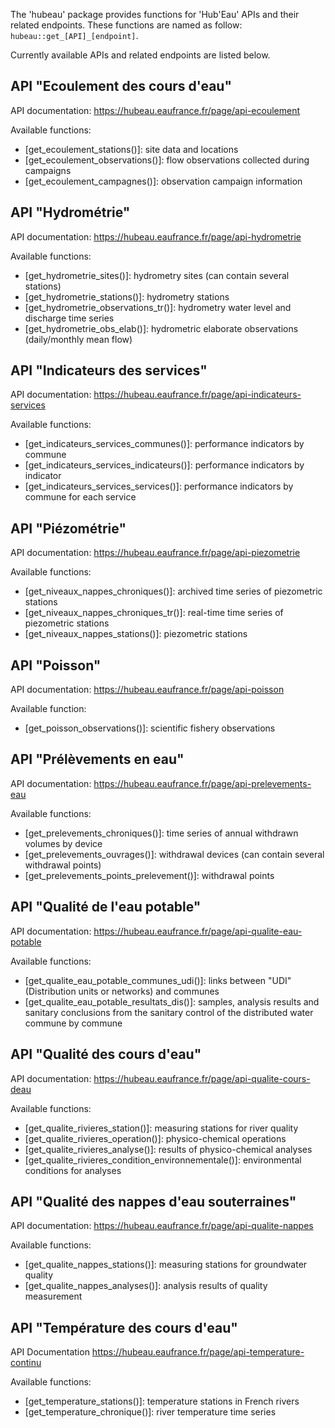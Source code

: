 The 'hubeau' package provides functions for 'Hub'Eau' APIs and their related endpoints.
These functions are named as follow: `hubeau::get_[API]_[endpoint]`.

Currently available APIs and related endpoints are listed below.

## API "Ecoulement des cours d'eau"

API documentation: <https://hubeau.eaufrance.fr/page/api-ecoulement>

Available functions:

- [get_ecoulement_stations()]: site data and locations
- [get_ecoulement_observations()]: flow observations collected during campaigns
- [get_ecoulement_campagnes()]: observation campaign information

## API "Hydrométrie"

API documentation: <https://hubeau.eaufrance.fr/page/api-hydrometrie>

Available functions:

- [get_hydrometrie_sites()]: hydrometry sites (can contain several stations)
- [get_hydrometrie_stations()]: hydrometry stations
- [get_hydrometrie_observations_tr()]: hydrometry water level and discharge time series
- [get_hydrometrie_obs_elab()]: hydrometric elaborate observations (daily/monthly mean flow)

## API "Indicateurs des services"

API documentation: <https://hubeau.eaufrance.fr/page/api-indicateurs-services>

Available functions:

- [get_indicateurs_services_communes()]: performance indicators by commune
- [get_indicateurs_services_indicateurs()]: performance indicators by indicator
- [get_indicateurs_services_services()]: performance indicators by commune for each service

## API "Piézométrie"

API documentation: <https://hubeau.eaufrance.fr/page/api-piezometrie>

Available functions:

- [get_niveaux_nappes_chroniques()]: archived time series of piezometric stations
- [get_niveaux_nappes_chroniques_tr()]: real-time time series of piezometric stations
- [get_niveaux_nappes_stations()]: piezometric stations

## API "Poisson"

API documentation: <https://hubeau.eaufrance.fr/page/api-poisson>

Available function:

- [get_poisson_observations()]: scientific fishery observations

## API "Prélèvements en eau"

API documentation: <https://hubeau.eaufrance.fr/page/api-prelevements-eau>

Available functions:

- [get_prelevements_chroniques()]: time series of annual withdrawn volumes by device
- [get_prelevements_ouvrages()]: withdrawal devices (can contain several withdrawal points)
- [get_prelevements_points_prelevement()]: withdrawal points

## API "Qualité de l'eau potable"

API documentation: <https://hubeau.eaufrance.fr/page/api-qualite-eau-potable>

Available functions:

- [get_qualite_eau_potable_communes_udi()]: links between "UDI" (Distribution units 
  or networks) and communes
- [get_qualite_eau_potable_resultats_dis()]: samples, analysis results and sanitary 
  conclusions from the sanitary control of the distributed water commune by commune
  
## API "Qualité des cours d'eau"

API documentation: <https://hubeau.eaufrance.fr/page/api-qualite-cours-deau>

Available functions:

- [get_qualite_rivieres_station()]: measuring stations for river quality
- [get_qualite_rivieres_operation()]: physico-chemical operations
- [get_qualite_rivieres_analyse()]: results of physico-chemical analyses
- [get_qualite_rivieres_condition_environnementale()]: environmental conditions for analyses

## API "Qualité des nappes d'eau souterraines"

API documentation: <https://hubeau.eaufrance.fr/page/api-qualite-nappes>

Available functions:

- [get_qualite_nappes_stations()]: measuring stations for groundwater quality
- [get_qualite_nappes_analyses()]: analysis results of quality measurement

## API "Température des cours d'eau"

API Documentation <https://hubeau.eaufrance.fr/page/api-temperature-continu>

Available functions:

- [get_temperature_stations()]: temperature stations in French rivers
- [get_temperature_chronique()]: river temperature time series
